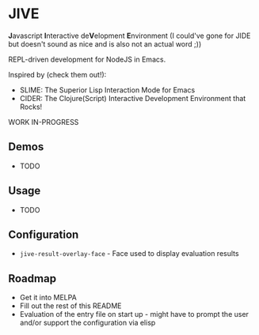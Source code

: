 # JIVE
**J**avascript **I**nteractive de**V**elopment **E**nvironment (I could've gone for JIDE but doesn't sound as nice and is also not an actual word ;))

REPL-driven development for NodeJS in Emacs.

Inspired by (check them out!):
* SLIME: The Superior Lisp Interaction Mode for Emacs
* CIDER: The Clojure(Script) Interactive Development Environment that Rocks!

WORK IN-PROGRESS

## Demos
* TODO

## Usage
* TODO

## Configuration
* `jive-result-overlay-face` - Face used to display evaluation results

## Roadmap
* Get it into MELPA
* Fill out the rest of this README
* Evaluation of the entry file on start up - might have to prompt the user and/or support the configuration via elisp
